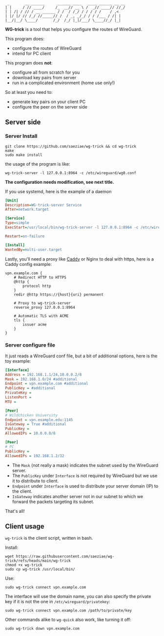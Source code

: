 ```
 _       __ ______      ______ ____   ____ ______ __ __
| |     / // ____/     /_  __// __ \ /  _// ____// //_/
| | /| / // / __ ______ / /  / /_/ / / / / /    / ,<
| |/ |/ // /_/ //_____// /  / _, _/_/ / / /___ / /| |
|__/|__/ \____/       /_/  /_/ |_|/___/ \____//_/ |_|
```

**WG-trick** is a tool that helps you configure the routes of WireGuard.

This program does:

- configure the routes of WireGuard
- intend for PC client

This program does **not**:

- configure all from scratch for you
- download key pairs from server
- run in a complicated environment (home use only!)

So at least you need to:

- generate key pairs on your client PC
- configure the peer on the server side

## Server side

### Server Install

```shell
git clone https://github.com/saeziae/wg-trick && cd wg-trick
make
sudo make install
```

the usage of the program is like:

```shell
wg-trick-server -l 127.0.0.1:8964 -c /etc/wireguard/wg0.conf
```

**The configuration needs modification, see next title.**

If you use systemd, here is the example of a daemon

```ini
[Unit]
Description=WG-trick-server Service
After=network.target

[Service]
Type=simple
ExecStart=/usr/local/bin/wg-trick-server -l 127.0.0.1:8964 -c /etc/wireguard/wg0.conf

Restart=on-failure

[Install]
WantedBy=multi-user.target

```

Lastly, you'll need a proxy like [Caddy](https://github.com/caddyserver/caddy) or Nginx to deal with https, here is a Caddy config example:

```caddyfile
vpn.example.com {
    # Redirect HTTP to HTTPS
    @http {
        protocol http
    }
    redir @http https://{host}{uri} permanent

    # Proxy to wg-trick-server
    reverse_proxy 127.0.0.1:8964

    # Automatic TLS with ACME
    tls {
        issuer acme
    }
}

```

### Server configure file

It just reads a WireGuard conf file, but a bit of additional options, here is the toy example:

```ini
[Interface]
Address = 192.168.1.1/24,10.0.0.2/8
Mask = 192.168.1.0/24 #additional
Endpoint = vpn.example.com #additional
PublicKey = #additional
PrivateKey =
ListenPort =
MTU =

[Peer]
# Wildchicken University
Endpoint = vpn.example.edu:1145
IsGateway = True #additional
PublicKey =
AllowedIPs = 10.0.0.0/8

[Peer]
# PC
PublicKey =
AllowedIPs = 192.168.1.2/32
```

- The `Mask` (not really a mask) indicates the subnet used by the WireGuard server.
- The `PublicKey` under `Interface` is not required by WireGuard but we use it to distribute to client.
- `Endpoint` under `Interface` is used to distribute your server domain (IP) to the client.
- `IsGateway` indicates another server not in our subnet to which we forward the packets targeting its subnet.

That's all!

## Client usage

`wg-trick` is the client script, written in bash.

Install:

```shell
wget https://raw.githubusercontent.com/saeziae/wg-trick/refs/heads/main/wg-trick
chmod +x wg-trick
sudo cp wg-trick /usr/local/bin/
```

Use:

```shell
sudo wg-trick connect vpn.example.com
```

The interface will use the domain name, you can also specify the private key if it is not the one in `/etc/wireguard/privatekey`:

```shell
sudo wg-trick connect vpn.example.com /path/to/private/key
```

Other commands alike to `wg-quick` also work, like turning it off:

```shell
sudo wg-trick down vpn.example.com
```
